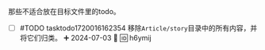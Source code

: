 那些不适合放在目标文件里的todo。

- [ ] #TODO tasktodo1720016162354 移除`Article/story`目录中的所有内容，并将它们归类。 ➕ 2024-07-03 🔽 🆔 h6ymij